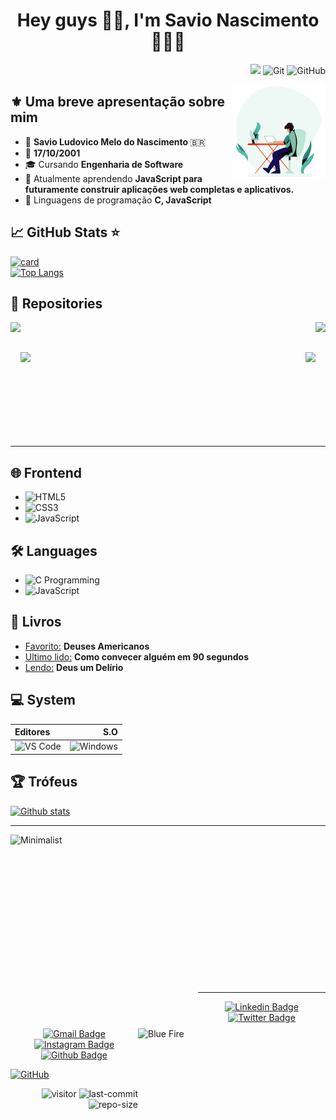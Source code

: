 <h1 align="center"> Hey guys 👋🏽, I'm Savio Nascimento  👨🏽‍💻  </h1>

<div align="right">
  
![](https://komarev.com/ghpvc/?username=savionascimentodev&style=flat) ![Git](https://img.shields.io/badge/-Git-black?style=flat-square&logo=git) ![GitHub](https://img.shields.io/badge/-GitHub-181717?style=flat-square&logo=github)

</div>

<img src="https://github.com/chandan-reddy-k/chandan-reddy-k/blob/master/assets/coding.gif" width="150" align="right" >

## ⚜️ Uma breve apresentação sobre mim

- 🔭 <strong>Savio Ludovico Melo do Nascimento </strong>🇧🇷
- 🎉 <strong>17/10/2001</strong>
- 🎓 Cursando <strong>Engenharia de Software</strong>
- 🌱 Atualmente aprendendo <strong>JavaScript para futuramente construir aplicações web completas e aplicativos.</strong>
- 💬 Linguagens de programação <strong>C, JavaScript</strong>
<!-- 📝 [Curriculum Vitae]()-->

## &#x1f4c8; GitHub Stats ⭐

<p align=center>
  
[![card](https://github-readme-stats.vercel.app/api?username=savionascimentodev&theme=gotham)](https://github.com/savionascimentodev/)<br>
[![Top Langs](https://github-readme-stats.vercel.app/api/top-langs/?username=savionascimentodev&theme=gotham&langs_count=5)](https://github.com/savionascimentodev/github-readme-stats)

</p>

## 📁 Repositories

<p width="100%" align="center">
  <a align="left" href="https://github.com/savionascimentodev/Cascating-Style-Sheets" title="Cascating-Style-Sheets">
   <img align="left" height="115" src="https://github-readme-stats.vercel.app/api/pin/?username=savionascimentodev&repo=Cascating-Style-Sheets&theme=gotham"></a>
  <a align="right" href="https://github.com/savionascimentodev/C" title="C">
  <img align="right" height="115" src="https://github-readme-stats.vercel.app/api/pin/?username=savionascimentodev&repo=C&theme=gotham"></a>
</p>
<br><br>

<p width="100%" align="center">
  <a align="left" href="https://github.com/savionascimentodev/Html-Css-JavaScript" title="Html-Css-JavaCript">
   <img align="left" height="115" src="https://github-readme-stats.vercel.app/api/pin/?username=savionascimentodev&repo=Html-Css-JavaScript&theme=gotham"></a>
  <a align="right" href="https://github.com/savionascimentodev/Projeto-Site" title="Projeto-Site">
   <img align="right" height="115" src="https://github-readme-stats.vercel.app/api/pin/?username=savionascimentodev&repo=Projeto-Site&theme=gotham"></a>
</p>
<br><br><br><br><br><br><br><br>
<hr>

## 🌐 Frontend

* ![HTML5](https://img.shields.io/badge/-HTML5-F06426?style=flat-square&logoColor=fff&logo=HTML5)
* ![CSS3](https://img.shields.io/badge/-CSS3-5DAFEF?style=flat-square&logoColor=fff&logo=CSS3)
* ![JavaScript](https://img.shields.io/badge/-JavaScript-FEAE32?style=flat-square&logoColor=fff&logo=javascript)

## 🛠 Languages 

* ![C Programming](https://img.shields.io/badge/-C%20-1A2629?style=flat-square&logoColor=fff&logo=C)
* ![JavaScript](https://img.shields.io/badge/-JavaScript-FEAE32?style=flat-square&logoColor=fff&logo=javascript)

## 📖 Livros 

- [Favorito:](#) <strong>Deuses Americanos</strong>
- [Ultimo lido:](#) <strong>Como convecer alguém em 90 segundos</strong>
- [Lendo:](#) <strong>Deus um Delírio</strong>


## 💻 System
| Editores  |  S.O   | 
:------------ | ------------:
|![VS Code](http://img.shields.io/badge/-VS%20Code-007ACC?style=flat-square&logo=visual-studio-code)|![Windows](http://img.shields.io/badge/-Windows-0078D6?style=flat-square&logo=windows&logoColor=ffffff)|

## 🏆 Trófeus 

<a href="https://github.com/savionascimentodev/github-profile-trophy"><img src="https://github-profile-trophy.vercel.app/?username=savionascimentodev&theme=nord" alt="Github stats"/> </a>

<hr>

</div>

<!--My gifs-->
<img align="left" src="https://github.com/savionascimentodev/Projeto-Site/blob/main/Img/ND.gif" width="300" height="310" alt="Minimalist">
<img align="right" src="https://github.com/savionascimentodev/Projeto-Site/blob/main/Img/MegaFury%20(1).gif" width="300" height="310" alt="Blue Fire">

<br><br><br><br><br><br><br><br><br><br><br><br><br><br>
<hr>

<div align="center">
  
[![Linkedin Badge](https://img.shields.io/badge/-SavioNascimento-blue?style=flat-square&logo=Linkedin&logoColor=white&link=https://www.linkedin.com/savio-nascimento)](https://www.linkedin.com/in/savio-nascimento/) 
[![Twitter Badge](https://img.shields.io/badge/-@Nascimentoo-1ca0f1?style=flat&labelColor=1ca0f1&logo=twitter&logoColor=white&link=https://twitter.com/Nascimento_oo)](https://twitter.com/Nascimento_oo)
[![Gmail Badge](https://img.shields.io/badge/-savionascimento@gmail.com-c14438?style=flat&logo=Gmail&logoColor=white&link=gmail:savionascimentodev@gmail.com)](gmail:savionascimentodev@gmail.com)
[![Instagram Badge](https://img.shields.io/badge/-SavioNascimento-e4405f?style=flat-square&labelColor=f94877&logo=instagram&logoColor=white&link=https://https://www.instagram.com/savio_nascimento_/)](https://www.instagram.com/savio_nascimento_/)
[![Github Badge](https://img.shields.io/badge/SavioNascimento-24292e?style=flat&logo=Github&logoColor=white&link=https://github.com/savionascimentodev)](https://github.com/savionascimentodev)

</div>

[![GitHub](https://img.shields.io/static/v1?label=Overview&message=SavioNascimento&color=f8efd4&style=for-the-badge&logo=GitHub&link=https://github.com/savionascimentodev)](https://github.com/savionascimentodev)<br>

<div align="right">
  
![visitor](https://visitor-badge.glitch.me/badge?page_id=savionascimentodev.savionascimentodev) ![last-commit](https://img.shields.io/github/last-commit/savionascimentodev/savionascimentodev) ![repo-size](https://img.shields.io/github/repo-size/savionascimentodev/savionascimentodev?&color=lightgrey)

</div>
